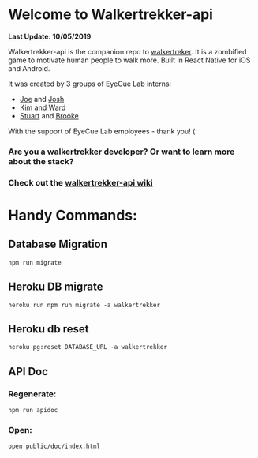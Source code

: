 # Welcome to Walkertrekker-api

**Last Update: 10/05/2019**

Walkertrekker-api is the companion repo to [walkertreker](https://github.com/eyecuelab/walkertreker). It is a zombified game to motivate human people to walk more. Built in React Native for iOS and Android. 

It was created by 3 groups of EyeCue Lab interns:
* [Joe](https://github.com/josephfriesen) and [Josh](https://github.com/gearjosh)
* [Kim](https://github.com/kimmcconnell) and [Ward](https://github.com/wchamberlain89)
* [Stuart](https://github.com/MCStuart) and [Brooke](https://github.com/BrookeZK)

With the support of EyeCue Lab employees - thank you! (:

### Are you a walkertrekker developer? Or want to learn more about the stack? 
### Check out the [walkertrekker-api wiki](https://github.com/eyecuelab/walkertrekker-api/wiki)

# Handy Commands:

## Database Migration
```
npm run migrate
```

## Heroku DB migrate
```
heroku run npm run migrate -a walkertrekker
```

## Heroku db reset
```
heroku pg:reset DATABASE_URL -a walkertrekker
```

## API Doc

### Regenerate:
```
npm run apidoc
```

### Open:
```
open public/doc/index.html
```
